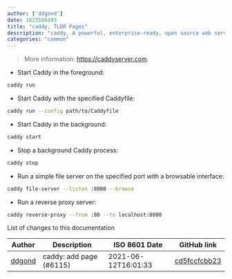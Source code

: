 ```yaml
---
author: ['ddgond']
date: 1623506493
title: "caddy, TLDR Pages"
description: "caddy, A powerful, enterprise-ready, open source web server with automatic HTTPS, written in Go."
categories: "common"
---
```

> More information: <https://caddyserver.com>.

- Start Caddy in the foreground:

```bash
caddy run
```

- Start Caddy with the specified Caddyfile:

```bash
caddy run --config path/to/Caddyfile
```

- Start Caddy in the background:

```bash
caddy start
```

- Stop a background Caddy process:

```bash
caddy stop
```

- Run a simple file server on the specified port with a browsable interface:

```bash
caddy file-server --listen :8000 --browse
```

- Run a reverse proxy server:

```bash
caddy reverse-proxy --from :80 --to localhost:8000
```
List of changes to this documentation


Author | Description | ISO 8601 Date | GitHub link
------|-----|-----|-----
[ddgond](mailto:dadangond@protonmail.com) | caddy: add page (#6115) | 2021-06-12T16:01:33 | [cd5fccfcbb23](https://github.com/tldr-pages/tldr/commit/cd5fccfcbb23e87d4908c810b2b5cf593f6243e9)

